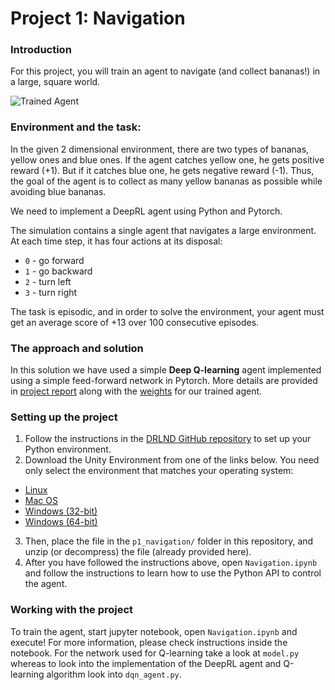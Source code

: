 [//]: # (Image References)

[image1]: https://user-images.githubusercontent.com/10624937/42135619-d90f2f28-7d12-11e8-8823-82b970a54d7e.gif "Trained Agent"

# Project 1: Navigation

### Introduction

For this project, you will train an agent to navigate (and collect bananas!) in a large, square world.  

![Trained Agent][image1]

### Environment and the task:

In the given 2 dimensional environment, there are two types of bananas, yellow ones and blue ones. If the agent catches yellow one, he gets positive reward (+1). But if it catches blue one, he gets negative reward (-1). Thus, the goal of the agent is to collect as many yellow bananas as possible while avoiding blue bananas.

We need to implement a DeepRL agent using Python and Pytorch.

The simulation contains a single agent that navigates a large environment. At each time step, it has four actions at its disposal:

- `0` - go forward
- `1` - go backward
- `2` - turn left
- `3` - turn right

The task is episodic, and in order to solve the environment, your agent must get an average score of +13 over 100 consecutive episodes.


### The approach and solution

In this solution we have used a simple **Deep Q-learning** agent implemented using a simple feed-forward network in Pytorch. More details are provided in [project report](2.%20Value-Based%20Methods/p1_navigation/PROJECT_REPORT.md) along with the [weights](2.%20Value-Based%20Methods/p1_navigation/checkpoint.pth) for our trained agent. 

### Setting up the project

1. Follow the instructions in the [DRLND GitHub repository](https://github.com/udacity/deep-reinforcement-learning#dependencies) to set up your Python environment.
2. Download the Unity Environment from one of the links below. You need only select the environment that matches your operating system:
- [Linux](https://s3-us-west-1.amazonaws.com/udacity-drlnd/P1/Banana/Banana_Linux.zip)
- [Mac OS](https://s3-us-west-1.amazonaws.com/udacity-drlnd/P1/Banana/Banana.app.zip)
- [Windows (32-bit)](https://s3-us-west-1.amazonaws.com/udacity-drlnd/P1/Banana/Banana_Windows_x86.zip)
- [Windows (64-bit)](https://s3-us-west-1.amazonaws.com/udacity-drlnd/P1/Banana/Banana_Windows_x86_64.zip)
3. Then, place the file in the `p1_navigation/` folder in this repository, and unzip (or decompress) the file (already provided here).
4. After you have followed the instructions above, open `Navigation.ipynb` and follow the instructions to learn how to use the Python API to control the agent.

### Working with the project

To train the agent, start jupyter notebook, open `Navigation.ipynb` and execute! For more information, please check instructions inside the notebook.
For the network used for Q-learning take a look at `model.py` whereas to look into the implementation of the DeepRL agent and Q-learning algorithm look into `dqn_agent.py`.
